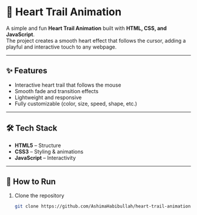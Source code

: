 # 💖 Heart Trail Animation  

A simple and fun **Heart Trail Animation** built with **HTML, CSS, and JavaScript**.  
The project creates a smooth heart effect that follows the cursor, adding a playful and interactive touch to any webpage.  

---

## ✨ Features  
- Interactive heart trail that follows the mouse  
- Smooth fade and transition effects  
- Lightweight and responsive  
- Fully customizable (color, size, speed, shape, etc.)  

---

## 🛠️ Tech Stack  
- **HTML5** – Structure  
- **CSS3** – Styling & animations  
- **JavaScript** – Interactivity  

---

## 📂 How to Run  
1. Clone the repository  
   ```bash
   git clone https://github.com/AshimaHabibullah/heart-trail-animation.git

